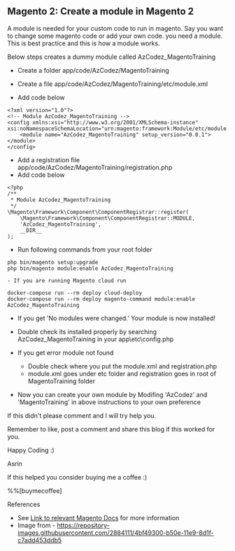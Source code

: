 ## Magento 2: Create a module in Magento 2

A module is needed for your custom code to run in magento. Say you want to change some magento code or add your own code. you need a module. This is best practice and this is how a module works. 

Below steps creates a dummy module called AzCodez_MagentoTraining

- Create a folder app/code/AzCodez/MagentoTraining 

- Create a file app/code/AzCodez/MagentoTraining/etc/module.xml

- Add code below

```
<?xml version="1.0"?>
<!-- Module AzCodez_MagentoTraining -->
<config xmlns:xsi="http://www.w3.org/2001/XMLSchema-instance" xsi:noNamespaceSchemaLocation="urn:magento:framework:Module/etc/module.xsd">
    <module name="AzCodez_MagentoTraining" setup_version="0.0.1"></module>
</config>
```

- Add a registration file app/code/AzCodez/MagentoTraining/registration.php
- Add code below

```
<?php
/**
 * Module AzCodez_MagentoTraining
 */
\Magento\Framework\Component\ComponentRegistrar::register(
    \Magento\Framework\Component\ComponentRegistrar::MODULE,
    'AzCodez_MagentoTraining',
    __DIR__
);
```

- Run following commands from your root folder
```
php bin/magento setup:upgrade 
php bin/magento module:enable AzCodez_MagentoTraining
```
    - If you are running Magento cloud run
```
docker-compose run --rm deploy cloud-deploy
docker-compose run --rm deploy magento-command module:enable AzCodez_MagentoTraining
```
- If you get 'No modules were changed.' Your module is now installed!
- Double check its installed properly by searching AzCodez_MagentoTraining in your app\etc\config.php

- If you get error module not found
    - Double check where you put the module.xml and registration.php
    - module.xml goes under etc folder and registration goes in root of MagentoTraining folder

- Now you can create your own module by Modifing 'AzCodez' and 'MagentoTraining' in above instructions to your own preference

If this didn't please comment and I will try help you.

Remember to like, post a comment and share this blog if this worked for you.

Happy Coding :)

Asrin

If this helped you consider buying me a coffee :)

%%[buymecoffee]

References
- See [Link to relevant Magento Docs](https://devdocs.magento.com/videos/fundamentals/create-a-new-module/) for more information
- Image from - https://repository-images.githubusercontent.com/2884111/4bf49300-b50e-11e9-8d1f-c7add453ddb5
